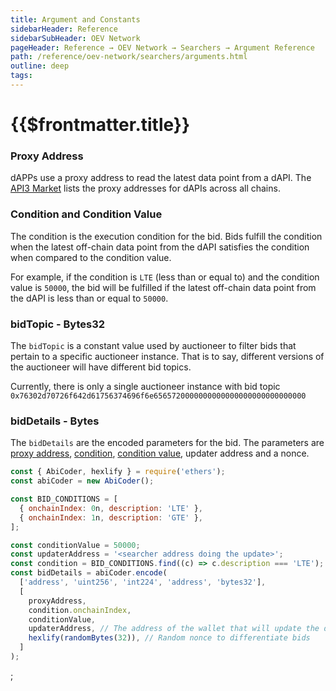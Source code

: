 ```yaml
---
title: Argument and Constants
sidebarHeader: Reference
sidebarSubHeader: OEV Network
pageHeader: Reference → OEV Network → Searchers → Argument Reference
path: /reference/oev-network/searchers/arguments.html
outline: deep
tags:
---
```


<PageHeader/>

<SearchHighlight/>

<FlexStartTag/>

# {{$frontmatter.title}}

### Proxy Address

dAPPs use a proxy address to read the latest data point from a dAPI. The
[API3 Market](https://market.api3.org) lists the proxy addresses for dAPIs
across all chains.

### Condition and Condition Value

The condition is the execution condition for the bid. Bids fulfill the condition
when the latest off-chain data point from the dAPI satisfies the condition when
compared to the condition value.

For example, if the condition is `LTE` (less than or equal to) and the condition
value is `50000`, the bid will be fulfilled if the latest off-chain data point
from the dAPI is less than or equal to `50000`.

### bidTopic - Bytes32

The `bidTopic` is a constant value used by auctioneer to filter bids that
pertain to a specific auctioneer instance. That is to say, different versions of
the auctioneer will have different bid topics.

Currently, there is only a single auctioneer instance with bid topic
`0x76302d70726f642d61756374696f6e6565720000000000000000000000000000`

### bidDetails - Bytes

The `bidDetails` are the encoded parameters for the bid. The parameters are
[proxy address](#proxy-address), [condition](#condition-and-condition-value),
[condition value](#condition-and-condition-value), updater address and a nonce.

```javascript
const { AbiCoder, hexlify } = require('ethers');
const abiCoder = new AbiCoder();

const BID_CONDITIONS = [
  { onchainIndex: 0n, description: 'LTE' },
  { onchainIndex: 1n, description: 'GTE' },
];

const conditionValue = 50000;
const updaterAddress = '<searcher address doing the update>';
const condition = BID_CONDITIONS.find((c) => c.description === 'LTE');
const bidDetails = abiCoder.encode(
  ['address', 'uint256', 'int224', 'address', 'bytes32'],
  [
    proxyAddress,
    condition.onchainIndex,
    conditionValue,
    updaterAddress, // The address of the wallet that will update the data feed
    hexlify(randomBytes(32)), // Random nonce to differentiate bids
  ]
);
```

<FlexEndTag />;

